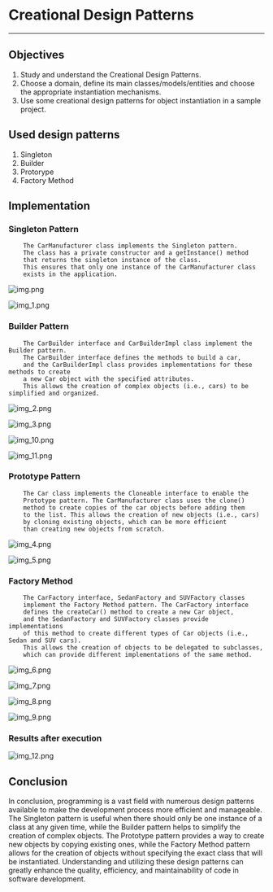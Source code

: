 # Creational Design Patterns
_______________________________________________________________________________

## Objectives
1. Study and understand the Creational Design Patterns.
2. Choose a domain, define its main classes/models/entities 
and choose the appropriate instantiation mechanisms.
3. Use some creational design patterns for object instantiation in a sample project.

## Used design patterns
1. Singleton
2. Builder
3. Protorype
4. Factory Method

## Implementation

### Singleton Pattern
        The CarManufacturer class implements the Singleton pattern. 
        The class has a private constructor and a getInstance() method 
        that returns the singleton instance of the class. 
        This ensures that only one instance of the CarManufacturer class
        exists in the application.
![img.png](img.png)

![img_1.png](img_1.png)

### Builder Pattern
        The CarBuilder interface and CarBuilderImpl class implement the Builder pattern. 
        The CarBuilder interface defines the methods to build a car, 
        and the CarBuilderImpl class provides implementations for these methods to create 
        a new Car object with the specified attributes. 
        This allows the creation of complex objects (i.e., cars) to be simplified and organized.

![img_2.png](img_2.png)

![img_3.png](img_3.png)

![img_10.png](img_10.png)

![img_11.png](img_11.png)

### Prototype Pattern
        The Car class implements the Cloneable interface to enable the 
        Prototype pattern. The CarManufacturer class uses the clone() 
        method to create copies of the car objects before adding them 
        to the list. This allows the creation of new objects (i.e., cars)
        by cloning existing objects, which can be more efficient 
        than creating new objects from scratch.

![img_4.png](img_4.png)

![img_5.png](img_5.png)

### Factory Method
        The CarFactory interface, SedanFactory and SUVFactory classes 
        implement the Factory Method pattern. The CarFactory interface 
        defines the createCar() method to create a new Car object, 
        and the SedanFactory and SUVFactory classes provide implementations 
        of this method to create different types of Car objects (i.e., Sedan and SUV cars).
        This allows the creation of objects to be delegated to subclasses, 
        which can provide different implementations of the same method.

![img_6.png](img_6.png)

![img_7.png](img_7.png)

![img_8.png](img_8.png)

![img_9.png](img_9.png)

### Results after execution
![img_12.png](img_12.png)

## Conclusion

In conclusion, programming is a vast field with numerous design patterns 
available to make the development process more efficient and manageable. 
The Singleton pattern is useful when there should only be one instance of 
a class at any given time, while the Builder pattern helps to simplify the 
creation of complex objects. The Prototype pattern provides a way to create 
new objects by copying existing ones, while the Factory Method pattern allows
for the creation of objects without specifying the exact class that will be 
instantiated. Understanding and utilizing these design patterns can greatly 
enhance the quality, efficiency, and maintainability of code in software 
development.